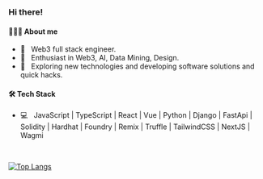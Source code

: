 
<h3> Hi there! </h3>

<h4>👨🏻‍💻 About me</h4>

- 💼 &nbsp; Web3 full stack engineer.
- 🌱 &nbsp; Enthusiast in Web3, AI, Data Mining, Design.
- 🤔 &nbsp; Exploring new technologies and developing software solutions and quick hacks.
  
<h4>🛠 Tech Stack</h4>

- 💻 &nbsp; JavaScript | TypeScript | React | Vue | Python | Django | FastApi | Solidity | Hardhat | Foundry | Remix | Truffle | TailwindCSS | NextJS | Wagmi 

<br>

[![Top Langs](https://github-readme-stats.vercel.app/api/top-langs/?username=jackleeio&layout=compact&text_color=daf7dc&bg_color=151515&)](https://github.com/jackleeio/github-readme-stats)

